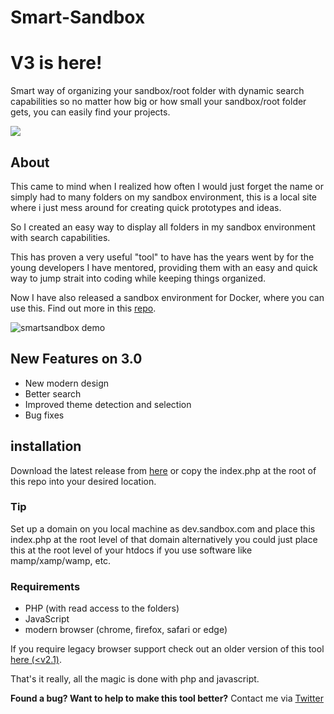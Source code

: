 # Smart-Sandbox
# V3 is here! 
Smart way of organizing your sandbox/root folder with dynamic search capabilities so no matter how big or how small your sandbox/root folder gets, you can easily find your projects.

<a href="https://www.buymeacoffee.com/marioduarte"><img src="https://img.buymeacoffee.com/button-api/?text=Buy me a Coffee&emoji=&slug=marioduarte&button_colour=FF5F5F&font_colour=ffffff&font_family=Lato&outline_colour=000000&coffee_colour=FFDD00"></a><br/>

## About
This came to mind when I realized how often I would just forget the name or simply had to many folders on my sandbox environment, this is a local site where i just mess around for creating quick prototypes and ideas.

So I created an easy way to display all folders in my sandbox environment with search capabilities.

This has proven a very useful "tool" to have has the years went by for the young developers I have mentored, providing them with an easy and quick way to jump strait into coding while keeping things organized.

Now I have also released a sandbox environment for Docker, where you can use this. Find out more in this [repo](https://github.com/Mario-Duarte/docker-smart-sandbox).

![smartsandbox demo](https://github.com/Mario-Duarte/Smart-Sandbox/blob/master/smartsandbox-demo_v3.gif?raw=true)


## New Features on 3.0
- New modern design
- Better search
- Improved theme detection and selection
- Bug fixes

## installation
Download the latest release from [here](https://github.com/Mario-Duarte/Smart-Sandbox/releases) or copy the index.php at the root of this repo into your desired location.

### Tip
Set up a domain on you local machine as dev.sandbox.com and place this index.php at the root level of that domain alternatively you could just place this at the root level of your htdocs if you use software like mamp/xamp/wamp, etc.

### Requirements

- PHP (with read access to the folders)
- JavaScript
- modern browser (chrome, firefox, safari or edge)

If you require legacy browser support check out an older version of this tool [here (<v2.1)](https://github.com/Mario-Duarte/Smart-Sandbox/releases).

That's it really, all the magic is done with php and javascript.

__Found a bug? Want to help to make this tool better?__
Contact me via [Twitter](https://twitter.com/MDesignsuk)
